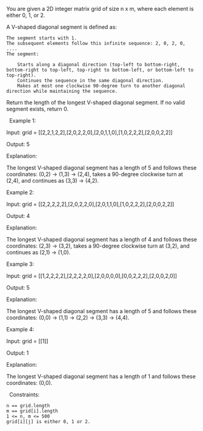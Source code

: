 You are given a 2D integer matrix grid of size n x m, where each element is either 0, 1, or 2.

A V-shaped diagonal segment is defined as:


	The segment starts with 1.
	The subsequent elements follow this infinite sequence: 2, 0, 2, 0, ....
	The segment:
	
		Starts along a diagonal direction (top-left to bottom-right, bottom-right to top-left, top-right to bottom-left, or bottom-left to top-right).
		Continues the sequence in the same diagonal direction.
		Makes at most one clockwise 90-degree turn to another diagonal direction while maintaining the sequence.
	
	




Return the length of the longest V-shaped diagonal segment. If no valid segment exists, return 0.

 
Example 1:


Input: grid = [[2,2,1,2,2],[2,0,2,2,0],[2,0,1,1,0],[1,0,2,2,2],[2,0,0,2,2]]

Output: 5

Explanation:



The longest V-shaped diagonal segment has a length of 5 and follows these coordinates: (0,2) → (1,3) → (2,4), takes a 90-degree clockwise turn at (2,4), and continues as (3,3) → (4,2).


Example 2:


Input: grid = [[2,2,2,2,2],[2,0,2,2,0],[2,0,1,1,0],[1,0,2,2,2],[2,0,0,2,2]]

Output: 4

Explanation:



The longest V-shaped diagonal segment has a length of 4 and follows these coordinates: (2,3) → (3,2), takes a 90-degree clockwise turn at (3,2), and continues as (2,1) → (1,0).


Example 3:


Input: grid = [[1,2,2,2,2],[2,2,2,2,0],[2,0,0,0,0],[0,0,2,2,2],[2,0,0,2,0]]

Output: 5

Explanation:



The longest V-shaped diagonal segment has a length of 5 and follows these coordinates: (0,0) → (1,1) → (2,2) → (3,3) → (4,4).


Example 4:


Input: grid = [[1]]

Output: 1

Explanation:

The longest V-shaped diagonal segment has a length of 1 and follows these coordinates: (0,0).


 
Constraints:


	n == grid.length
	m == grid[i].length
	1 <= n, m <= 500
	grid[i][j] is either 0, 1 or 2.

